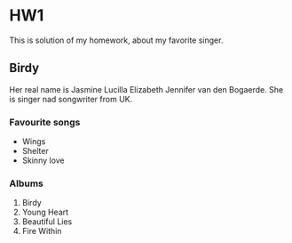 # HW1

This is solution of my homework, about my favorite singer.

## Birdy

Her real name is Jasmine Lucilla Elizabeth Jennifer van den Bogaerde. She is singer nad songwriter from UK.

### Favourite songs

- Wings
- Shelter
- Skinny love

### Albums

1. Birdy
2. Young Heart
3. Beautiful Lies
4. Fire Within
